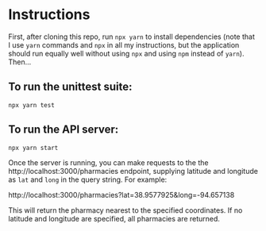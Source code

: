 # Instructions

First, after cloning this repo, run `npx yarn` to install dependencies (note that I use `yarn` commands and `npx` in all my instructions, but the application should run equally well without using `npx` and using `npm` instead of `yarn`). Then...

## To run the unittest suite:

`npx yarn test`

## To run the API server:

`npx yarn start`

Once the server is running, you can make requests to the the http://localhost:3000/pharmacies endpoint, supplying latitude and longitude as `lat` and `long` in the query string. For example:

http://localhost:3000/pharmacies?lat=38.9577925&long=-94.657138

This will return the pharmacy nearest to the specified coordinates. If no latitude and longitude are specified, all pharmacies are returned.
